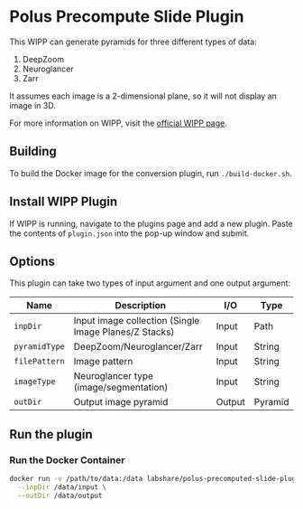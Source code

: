 # Polus Precompute Slide Plugin

This WIPP can generate pyramids for three different types of data:

1) DeepZoom
2) Neuroglancer 
3) Zarr

It assumes each image is a 2-dimensional plane, so it will not display an image
in 3D. 

For more information on WIPP, visit the
[official WIPP page](https://isg.nist.gov/deepzoomweb/software/wipp).

## Building

To build the Docker image for the conversion plugin, run
`./build-docker.sh`.

## Install WIPP Plugin

If WIPP is running, navigate to the plugins page and add a new plugin. Paste the
contents of `plugin.json` into the pop-up window and submit.

## Options

This plugin can take two types of input argument and one output argument:

| Name          | Description                                           | I/O    | Type    |
|---------------|-------------------------------------------------------|--------|---------|
| `inpDir`      | Input image collection (Single Image Planes/Z Stacks) | Input  | Path    |
| `pyramidType` | DeepZoom/Neuroglancer/Zarr                                 | Input  | String  |
| `filePattern` | Image pattern                                         | Input  | String  |
| `imageType`   | Neuroglancer type (image/segmentation)                | Input  | String  |
| `outDir`      | Output image pyramid                                  | Output | Pyramid |

## Run the plugin

### Run the Docker Container

```bash
docker run -v /path/to/data:/data labshare/polus-precomputed-slide-plugin \
  --inpDir /data/input \
  --outDir /data/output
```
